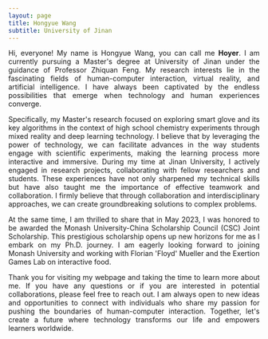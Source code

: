 ```yaml
---
layout: page
title: Hongyue Wang
subtitle: University of Jinan
---
```



<p style="text-align:justify">Hi, everyone! My name is Hongyue Wang, you can call me <b>Hoyer</b>. I am currently pursuing a Master's degree at University of Jinan under the guidance of Professor Zhiquan Feng. My research interests lie in the fascinating fields of human-computer interaction, virtual reality, and artificial intelligence. I have always been captivated by the endless possibilities that emerge when technology and human experiences converge.</p>

<p style="text-align:justify">Specifically, my Master's research focused on exploring smart glove and its key algorithms in the context of high school chemistry experiments through mixed reality and deep learning technology. I believe that by leveraging the power of technology, we can facilitate advances in the way students engage with scientific experiments, making the learning process more interactive and immersive. During my time at Jinan University, I actively engaged in research projects, collaborating with fellow researchers and students. These experiences have not only sharpened my technical skills but have also taught me the importance of effective teamwork and collaboration. I firmly believe that through collaboration and interdisciplinary approaches, we can create groundbreaking solutions to complex problems.</p>

<p style="text-align:justify">At the same time, I am thrilled to share that in May 2023, I was honored to be awarded the Monash University-China Scholarship Council (CSC) Joint Scholarship. This prestigious scholarship opens up new horizons for me as I embark on my Ph.D. journey. I am eagerly looking forward to joining Monash University and working with Florian 'Floyd' Mueller and the Exertion Games Lab on interactive food.</p>

<p style="text-align:justify">Thank you for visiting my webpage and taking the time to learn more about me. If you have any questions or if you are interested in potential collaborations, please feel free to reach out. I am always open to new ideas and opportunities to connect with individuals who share my passion for pushing the boundaries of human-computer interaction. Together, let's create a future where technology transforms our life and empowers learners worldwide.</p>



